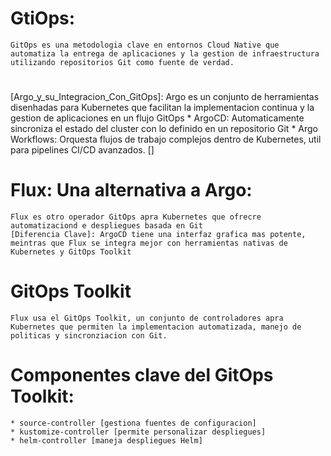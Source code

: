 # GtiOps:
	GitOps es una metodologia clave en entornos Cloud Native que automatiza la entrega de aplicaciones y la gestion de infraestructura utilizando repositorios Git como fuente de verdad.
#
[Argo_y_su_Integracion_Con_GitOps]:
	Argo es un conjunto de herramientas disenhadas para Kubernetes que facilitan la implementacion continua y la gestion de aplicaciones en un flujo GitOps
	* ArgoCD: Automaticamente sincroniza el estado del cluster con lo definido en un repositorio Git
	* Argo Workflows: Orquesta flujos de trabajo complejos dentro de Kubernetes, util para pipelines CI/CD avanzados.
[]
# Flux: Una alternativa a Argo:
	Flux es otro operador GitOps apra Kubernetes que ofrecre automatizaciond e despliegues basada en Git
	[Diferencia Clave]: ArgoCD tiene una interfaz grafica mas potente, meintras que Flux se integra mejor con herramientas nativas de Kubernetes y GitOps Toolkit
# GitOps Toolkit
	Flux usa el GitOps Toolkit, un conjunto de controladores apra Kubernetes que permiten la implementacion automatizada, manejo de politicas y sincronziacion con Git.
# Componentes clave del GitOps Toolkit:
	* source-controller [gestiona fuentes de configuracion]
	* kustomize-controller [permite personalizar despliegues]
	* helm-controller [maneja despliegues Helm]
#
